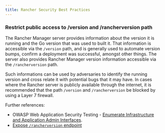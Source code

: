 ```yaml
---
title: Rancher Security Best Practices
---
```


<head>
  <link rel="canonical" href="https://ranchermanager.docs.rancher.com/reference-guides/rancher-security/rancher-security-best-practices"/>
</head>

### Restrict public access to /version and /rancherversion path

The Rancher Manager server provides information about the version it is running and the Go version that was used to built it. That information is accessible via the `/version` path, and is generally used to automate version bumps, confirm a deployment was successful, amongst other things. The server also provides Rancher Manager version information accessible via the `/rancherversion` path.

Such informations can be used by adversaries to identify the running version and cross relate it with potential bugs that it may have. In cases where the Rancher server is publicly available through the internet, it is recommended that the path `/version` and `/rancherversion` be blocked by using a Layer 7 firewall.

Further references: 
- OWASP Web Application Security Testing - [Enumerate Infrastructure and Application Admin Interfaces](https://owasp.org/www-project-web-security-testing-guide/stable/4-Web_Application_Security_Testing/02-Configuration_and_Deployment_Management_Testing/05-Enumerate_Infrastructure_and_Application_Admin_Interfaces.html).
- [Expose `/rancherversion` endpoint](https://github.com/rancher/rancher/pull/38445)